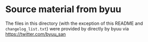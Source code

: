 Source material from byuu
=========================

The files in this directory
(with the exception of this README and `changelog_list.txt`)
were provided by directly by byuu via https://twitter.com/byuu_san
